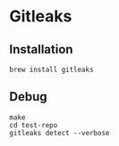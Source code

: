 # Gitleaks

## Installation

```shell
brew install gitleaks
```

## Debug

```shell
make
cd test-repo
gitleaks detect --verbose
```
